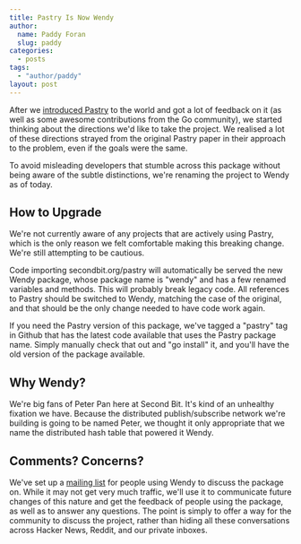 ```yaml
---
title: Pastry Is Now Wendy
author:
  name: Paddy Foran
  slug: paddy
categories:
  - posts
tags:
  - "author/paddy"
layout: post
---
```

After we [introduced Pastry](/blog/introducing-pastry/) to the world and got a lot of feedback on it (as well as some awesome contributions from the Go community), we started thinking about the directions we'd like to take the project. We realised a lot of these directions strayed from the original Pastry paper in their approach to the problem, even if the goals were the same.

To avoid misleading developers that stumble across this package without being aware of the subtle distinctions, we're renaming the project to Wendy as of today.

<!-- break -->

## How to Upgrade

We're not currently aware of any projects that are actively using Pastry, which is the only reason we felt comfortable making this breaking change. We're still attempting to be cautious.

Code importing secondbit.org/pastry will automatically be served the new Wendy package, whose package name is "wendy" and has a few renamed variables and methods. This will probably break legacy code. All references to Pastry should be switched to Wendy, matching the case of the original, and that should be the only change needed to have code work again.

If you need the Pastry version of this package, we've tagged a "pastry" tag in Github that has the latest code available that uses the Pastry package name. Simply manually check that out and "go install" it, and you'll have the old version of the package available.

## Why Wendy?

We're big fans of Peter Pan here at Second Bit. It's kind of an unhealthy fixation we have. Because the distributed publish/subscribe network we're building is going to be named Peter, we thought it only appropriate that we name the distributed hash table that powered it Wendy.

## Comments? Concerns?

We've set up a [mailing list](http://groups.google.com/group/wendy-users) for people using Wendy to discuss the package on. While it may not get very much traffic, we'll use it to communicate future changes of this nature and get the feedback of people using the package, as well as to answer any questions. The point is simply to offer a way for the community to discuss the project, rather than hiding all these conversations across Hacker News, Reddit, and our private inboxes.
